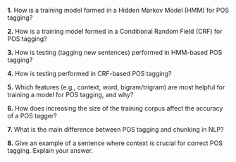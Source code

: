 **1.** How is a training model formed in a Hidden Markov Model (HMM) for POS tagging?

**2.** How is a training model formed in a Conditional Random Field (CRF) for POS tagging?

**3.** How is testing (tagging new sentences) performed in HMM-based POS tagging?

**4.** How is testing performed in CRF-based POS tagging?

**5.** Which features (e.g., context, word, bigram/trigram) are most helpful for training a model for POS tagging, and why?

**6.** How does increasing the size of the training corpus affect the accuracy of a POS tagger?

**7.** What is the main difference between POS tagging and chunking in NLP?

**8.** Give an example of a sentence where context is crucial for correct POS tagging. Explain your answer.
